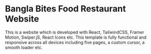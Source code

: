 # Bangla Bites Food Restaurant Website

This is a website which is developed with React, TailwindCSS, Framer Motion, Swiper.jS, React Icons etc. This template is fully functional and responsive across all devices including five pages, a custom cursor, a smooth loader etc.  


